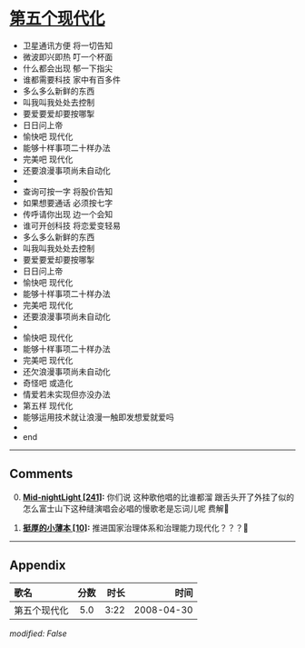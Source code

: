 # [第五个现代化](https://music.163.com/song?id=65292)

* 卫星通讯方便 将一切告知
* 微波即兴即热 叮一个杯面
* 什么都会出现 郁一下指尖
* 谁都需要科技 家中有百多件
* 多么多么新鲜的东西
* 叫我叫我处处去控制
* 要爱要爱却要按哪掣
* 日日问上帝
* 愉快吧 现代化
* 能够十样事项二十样办法
* 完美吧 现代化
* 还要浪漫事项尚未自动化
* 
* 查询可按一字 将股价告知
* 如果想要通话 必须按七字
* 传呼请你出现 边一个会知
* 谁可开创科技 将恋爱变轻易
* 多么多么新鲜的东西
* 叫我叫我处处去控制
* 要爱要爱却要按哪掣
* 日日问上帝
* 愉快吧 现代化
* 能够十样事项二十样办法
* 完美吧 现代化
* 还要浪漫事项尚未自动化
* 
* 愉快吧 现代化
* 能够十样事项二十样办法
* 完美吧 现代化
* 还欠浪漫事项尚未自动化
* 奇怪吧 或造化
* 情爱若未实现但亦没办法
* 第五样 现代化
* 能够运用技术就让浪漫一触即发想爱就爱吗
* 
* end


---

## Comments
0. **[Mid-nightLight \[241\]](https://music.163.com/#/user/home?id=61425746):** 你们说 这种歌他唱的比谁都溜 跟舌头开了外挂了似的 怎么富士山下这种缝演唱会必唱的慢歌老是忘词儿呢  费解🤔

1. **[挺厚的小薄本 \[10\]](https://music.163.com/#/user/home?id=135217810):** 推进国家治理体系和治理能力现代化？？？🌚



---

## Appendix

|歌名|分数|时长|时间|
|:---|:---:|---:|---:|
|第五个现代化|5.0|3:22|2008-04-30

*modified: False*